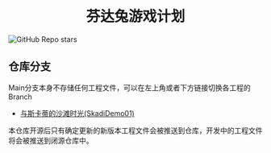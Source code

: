 <h1 align="center">芬达兔游戏计划</h1>

![GitHub Repo stars](https://img.shields.io/github/stars/FDT-Studio/games_compiletime)
  
## 仓库分支
Main分支本身不存储任何工程文件，可以在左上角或者下方链接切换各工程的Branch
  
- [与斯卡蒂的沙滩时光(SkadiDemo01)](https://github.com/FDT-Studio/games_compiletime/tree/SkadiDemo01) 

本仓库开源后只有确定更新的新版本工程文件会被推送到仓库，开发中的工程文件将会被推送到闭源仓库中。
